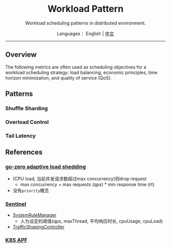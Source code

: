 <h1 align="center">Workload Pattern</h1>

<div align="center">

Workload scheduling patterns in distributed environment.

</div>

<div align="center">

Languages： English | [中文](README.zh-cn.md)
</div>

----

## Overview

The following metrics are often used as scheduling objectives for a workload scheduling strategy: load balancing, economic principles, time horizon minimization, and quality of service (QoS).

## Patterns

### Shuffle Sharding

### Overload Control

### Tail Latency

## References

### [go-zero adaptive load shedding](https://github.com/zeromicro/go-zero/blob/master/core/load/adaptiveshedder.go)

- (CPU load, 当前并发请求数超过max concurrency)则drop request
   - max concurrency = max requests (qps) * min response time (rt)
- 没有`priority`概念

### [Sentinel](https://github.com/alibaba/Sentinel/)

- [SystemRuleManager](https://github.com/alibaba/Sentinel/blob/a524ab3bb3364818e292e1255480d20845e77c89/sentinel-core/src/main/java/com/alibaba/csp/sentinel/slots/system/SystemRuleManager.java#L290)
   - 人为设定的阈值(qps, maxThread, 平均响应时长, cpuUsage, cpuLoad)
- [TrafficShapingController](https://github.com/alibaba/Sentinel/blob/master/sentinel-core/src/main/java/com/alibaba/csp/sentinel/slots/block/flow/TrafficShapingController.java)

### [K8S APF](https://github.com/kubernetes/enhancements/blob/master/keps/sig-api-machinery/1040-priority-and-fairness/README.md)
